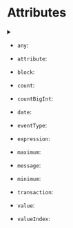 # Attributes

<details>
<summary></summary>

- `any`:
  
- `attribute`:
  
- `blockHash`:
  
- `blockHeight`:
  
- `date`:
  
- `eventType`:
  
- `messageIndex`:
  
- `messageType`:
  
- `options`:
  
- `senders`:
  
- `success`:
  
- `time`:
  
- `transactionHash`:
  
- `transactionIndex`:
  
- `transactionSigner`:
  
- `value`:
  
- `valueIndex`:

</details>

- `any`:
  
- `attribute`:
  
- `block`:
  
- `count`:
  
- `countBigInt`:
  
- `date`:
  
- `eventType`:
  
- `expression`:
  
- `maximum`:
  
- `message`:
  
- `minimum`:
  
- `transaction`:
  
- `value`:
  
- `valueIndex`: